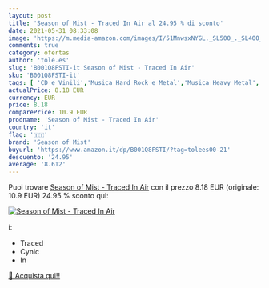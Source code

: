```yaml
---
layout: post
title: 'Season of Mist - Traced In Air al 24.95 % di sconto'
date: 2021-05-31 08:33:08
image: 'https://m.media-amazon.com/images/I/51MnwsxNYGL._SL500_._SL400_.jpg'
comments: true
category: ofertas
author: 'tole.es'
slug: 'B001Q8FSTI-it Season of Mist - Traced In Air'
sku: 'B001Q8FSTI-it'
tags: [ 'CD e Vinili','Musica Hard Rock e Metal','Musica Heavy Metal','Pop','Progressive Metal','Rock','season of mist', ]
actualPrice: 8.18 EUR
currency: EUR
price: 8.18
comparePrice: 10.9 EUR
prodname: 'Season of Mist - Traced In Air'
country: 'it'
flag: '🇮🇹'
brand: 'Season of Mist'
buyurl: 'https://www.amazon.it/dp/B001Q8FSTI/?tag=tolees00-21'
descuento: '24.95'
average: '8.612'
---
```


Puoi trovare [Season of Mist - Traced In Air](https://www.amazon.it/dp/B001Q8FSTI/?tag=tolees00-21) con il prezzo 8.18 EUR (originale: 10.9 EUR) 24.95 % sconto qui:

[![Season of Mist - Traced In Air](https://m.media-amazon.com/images/I/51MnwsxNYGL._SL500_._SL400_.jpg)](https://www.amazon.it/dp/B001Q8FSTI/?tag=tolees00-21)

ℹ️:

- Traced
- Cynic
- In

[🛒 Acquista qui!!](https://www.amazon.it/dp/B001Q8FSTI/?tag=tolees00-21)
